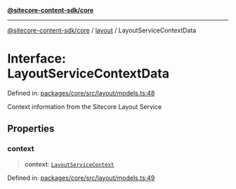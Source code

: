 [**@sitecore-content-sdk/core**](../../README.md)

***

[@sitecore-content-sdk/core](../../README.md) / [layout](../README.md) / LayoutServiceContextData

# Interface: LayoutServiceContextData

Defined in: [packages/core/src/layout/models.ts:48](https://github.com/Sitecore/xmc-jss-dev/blob/d7b466243452103e100673b5863a2d80ef6e68eb/packages/core/src/layout/models.ts#L48)

Context information from the Sitecore Layout Service

## Properties

### context

> **context**: [`LayoutServiceContext`](LayoutServiceContext.md)

Defined in: [packages/core/src/layout/models.ts:49](https://github.com/Sitecore/xmc-jss-dev/blob/d7b466243452103e100673b5863a2d80ef6e68eb/packages/core/src/layout/models.ts#L49)

